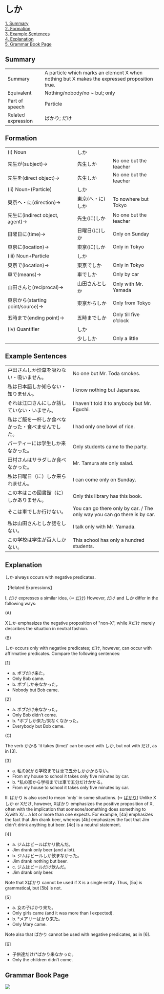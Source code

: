 # しか

[1. Summary](#summary)<br>
[2. Formation](#formation)<br>
[3. Example Sentences](#example-sentences)<br>
[4. Explanation](#explanation)<br>
[5. Grammar Book Page](#grammar-book-page)<br>


## Summary

<table><tr>   <td>Summary</td>   <td>A particle which marks an element X when nothing but X makes the expressed proposition true.</td></tr><tr>   <td>Equivalent</td>   <td>Nothing/nobody/no ~ but; only</td></tr><tr>   <td>Part of speech</td>   <td>Particle</td></tr><tr>   <td>Related expression</td>   <td>ばかり; だけ</td></tr></table>

## Formation

<table class="table"> <tbody><tr class="tr head"> <td class="td"><span class="numbers">(i)</span> <span> <span class="bold">Noun</span></span></td> <td class="td"><span class="concept">しか</span> </td> <td class="td"><span>&nbsp;</span></td> </tr> <tr class="tr"> <td class="td"><span>先生が</span><span>(subject)→</span></td> <td class="td"><span>先生<span class="concept">しか</span></span> </td> <td class="td"><span>No    one but the teacher</span></td> </tr> <tr class="tr"> <td class="td"><span>先生を</span><span>(direct object)→</span></td> <td class="td"><span>先生<span class="concept">しか</span></span> </td> <td class="td"><span>No    one but the teacher</span></td> </tr> <tr class="tr head"> <td class="td"><span class="numbers">(ii)</span> <span> <span class="bold">Noun+(Particle)</span> </span></td> <td class="td"><span class="concept">しか</span> </td> <td class="td"><span>&nbsp;</span></td> </tr> <tr class="tr"> <td class="td"><span>東京へ・に</span><span>(direction)→</span></td> <td class="td"><span>東京</span><span>(<span class="concept">へ</span>・<span class="concept">に</span>)<span class="concept">しか</span></span></td> <td class="td"><span>To    nowhere but Tokyo</span></td> </tr> <tr class="tr"> <td class="td"><span>先生に</span><span>(indirect object, agent)→</span></td> <td class="td"><span>先生</span><span>(<span class="concept">に</span>)<span class="concept">しか</span></span></td> <td class="td"><span>No    one but the teacher</span></td> </tr> <tr class="tr"> <td class="td"><span>日曜日に</span><span>(time)→</span></td> <td class="td"><span>日曜日</span><span>(<span class="concept">に</span>)<span class="concept">しか</span></span></td> <td class="td"><span>Only    on Sunday</span></td> </tr> <tr class="tr"> <td class="td"><span>東京に</span><span>(location)→</span></td> <td class="td"><span>東京</span><span>(<span class="concept">に</span>)<span class="concept">しか</span></span></td> <td class="td"><span>Only    in Tokyo</span></td> </tr> <tr class="tr head"> <td class="td"><span class="numbers">(iii)</span> <span> <span class="bold">Noun+Particle</span></span></td> <td class="td"><span class="concept">しか</span> </td> <td class="td"><span>&nbsp;</span></td> </tr> <tr class="tr"> <td class="td"><span>東京で</span><span>(location)→</span></td> <td class="td"><span>東京<span class="concept">でしか</span></span> </td> <td class="td"><span>Only    in Tokyo</span></td> </tr> <tr class="tr"> <td class="td"><span>車で</span><span>(means)→</span></td> <td class="td"><span>車<span class="concept">でしか</span></span> </td> <td class="td"><span>Only    by car</span></td> </tr> <tr class="tr"> <td class="td"><span>山田さんと</span><span>(reciprocal)→</span></td> <td class="td"><span>山田さん<span class="concept">としか</span></span> </td> <td class="td"><span>Only    with Mr. Yamada</span></td> </tr> <tr class="tr"> <td class="td"><span>東京から</span><span>(starting point/source)→</span></td> <td class="td"><span>東京<span class="concept">からしか</span></span> </td> <td class="td"><span>Only    from Tokyo</span></td> </tr> <tr class="tr"> <td class="td"><span>五時まで</span><span>(ending point)→</span></td> <td class="td"><span>五時<span class="concept">までしか</span></span> </td> <td class="td"><span>Only    till five o’clock</span></td> </tr> <tr class="tr head"> <td class="td"><span class="numbers">(iv)</span> <span> <span class="bold">Quantifier</span></span></td> <td class="td"><span class="concept">しか</span> </td> <td class="td"><span>&nbsp;</span></td> </tr> <tr class="tr"> <td class="td"><span>&nbsp;</span></td> <td class="td"><span>少し<span class="concept">しか</span></span> </td> <td class="td"><span>Only    a little</span></td> </tr></tbody></table>

## Example Sentences

<table><tr>   <td>戸田さんしか煙草を吸わない・吸いません。</td>   <td>No one but Mr. Toda smokes.</td></tr><tr>   <td>私は日本語しか知らない・知りません。</td>   <td>I know nothing but Japanese.</td></tr><tr>   <td>それは江口さんにしか話していない・いません。</td>   <td>I haven't told it to anybody but Mr. Eguchi.</td></tr><tr>   <td>私はご飯を一杯しか食べなかった・食べませんでした。</td>   <td>I had only one bowl of rice.</td></tr><tr>   <td>パーティーには学生しか来なかった。</td>   <td>Only students came to the party.</td></tr><tr>   <td>田村さんはサラダしか食べなかった。</td>   <td>Mr. Tamura ate only salad.</td></tr><tr>   <td>私は日曜日（に）しか来られません。</td>   <td>I can come only on Sunday.</td></tr><tr>   <td>この本はこの図書館（に）しかありません。</td>   <td>Only this library has this book.</td></tr><tr>   <td>そこは車でしか行けない。</td>   <td>You can go there only by car. / The only way you can go there is by car.</td></tr><tr>   <td>私は山田さんとしか話をしない。</td>   <td>I talk only with Mr. Yamada.</td></tr><tr>   <td>この学校は学生が百人しかない。</td>   <td>This school has only a hundred students.</td></tr></table>

## Explanation

<p><span class="cloze">しか</span> always occurs with negative predicates.</p>  <p>【Related Expressions】</p>  <p>I. だけ expresses a similar idea, (⇨ <a href="#㊦ だけ">だけ</a>) However, だけ and <span class="cloze">しか</span> differ in the following ways:<p>  <p>(A)</p> <p>X<span class="cloze">しか</span> emphasizes the negative proposition of "non-X", while Xだけ merely describes the situation in neutral fashion.</p>  <p>(B)</p> <p><span class="cloze">しか</span> occurs only with negative predicates; だけ, however, can occur with affirmative predicates. Compare the following sentences:</p>  <p>[1]</p>  <ul> <li>a. ボブだけ来た。</li> <li>Only Bob came.</li> <div class="divide"></div> <li>b. ボブ<span class="cloze">しか</span>来なかった。</li> <li>Nobody but Bob came.</li> </ul>  <p>[2]</p>  <ul> <li>a. ボブだけ来なかった。</li> <li>Only Bob didn’t come.</li> <div class="divide"></div> <li>b. *ボブ<span class="cloze">しか</span>来た/来なくなかった。</li> <li>Everybody but Bob came.</li> </ul>  <p>(C)</p> <p>The verb かかる 'it takes (time)' can be used with <span class="cloze">しか</span>, but not with だけ, as in [3].</p>  <p>[3]</p>  <ul> <li>a. 私の家から学校までは車で五分<span class="cloze">しか</span>かからない。</li> <li>From my house to school it takes only five minutes by car.</li> <div class="divide"></div> <li>b. *私の家から学校までは車で五分だけかかる。</li> <li>From my house to school it takes only five minutes by car.</li> </ul>  <p>II. ばかり is also used to mean 'only' in some situations. (⇨ <a href="#㊦ ばかり">ばかり</a>) Unlike X<span class="cloze">しか</span> or Xだけ, however, Xばかり emphasizes the positive proposition of X, often with the implication that someone/something does something to X/with X/... a lot or more than one expects. For example, [4a] emphasizes the fact that Jim drank beer, whereas [4b] emphasizes the fact that Jim didn't drink anything but beer. [4c] is a neutral statement.</p>  <p>[4]</p>  <ul> <li>a. ジムはビールばかリ飲んだ。</li> <li>Jim drank only beer (and a lot).</li> <div class="divide"></div> <li>b. ジムはビール<span class="cloze">しか</span>飲まなかった。</li> <li>Jim drank nothing but beer.</li> <div class="divide"></div> <li>c. ジムはビールだけ飲んだ。</li> <li>Jim drank only beer.</li> </ul>  <p>Note that Xばかり cannot be used if X is a single entity. Thus, [5a] is grammatical, but [5b] is not.</p>  <p>[5]</p>  <ul> <li>a. 女の子ばかり来た。</li> <li>Only girls came (and it was more than I expected).</li> <div class="divide"></div> <li>b. *メアリーばかり来た。</li> <li>Only Mary came.</li> </ul>  <p>Note also that ばかり cannot be used with negative predicates, as in [6].</p>  <p>[6]</p>  <ul> <li>子供達だけ/*ばかり来なかった。</li> <li>Only the children didn’t come.</li> </ul>

## Grammar Book Page

![](../img/Basicしか.png)

